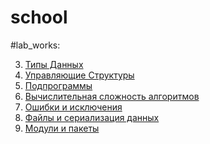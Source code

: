 # school


#lab_works:

 3. [Типы Данных](https://colab.research.google.com/drive/1RjhXb9rJ5YDJr-jJiwBsjP6w8ULCF5Vd#scrollTo=xqvLBnR0GJKK)
 4. [Управляющие Структуры](https://colab.research.google.com/drive/1oIwOtlEnvoEiMJhHS-cl3R8NCDCHENkQ#scrollTo=VOo8sS6dvfEj)
 5. [Подпрограммы]()
 6. [Вычислительная сложность алгоритмов]()
 7. [Ошибки и исключения]()
 8. [Файлы и сериализация данных]()
 9. [Модули и пакеты]()
